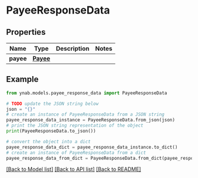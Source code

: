 # PayeeResponseData


## Properties

Name | Type | Description | Notes
------------ | ------------- | ------------- | -------------
**payee** | [**Payee**](Payee.md) |  | 

## Example

```python
from ynab.models.payee_response_data import PayeeResponseData

# TODO update the JSON string below
json = "{}"
# create an instance of PayeeResponseData from a JSON string
payee_response_data_instance = PayeeResponseData.from_json(json)
# print the JSON string representation of the object
print(PayeeResponseData.to_json())

# convert the object into a dict
payee_response_data_dict = payee_response_data_instance.to_dict()
# create an instance of PayeeResponseData from a dict
payee_response_data_from_dict = PayeeResponseData.from_dict(payee_response_data_dict)
```
[[Back to Model list]](../README.md#documentation-for-models) [[Back to API list]](../README.md#documentation-for-api-endpoints) [[Back to README]](../README.md)


